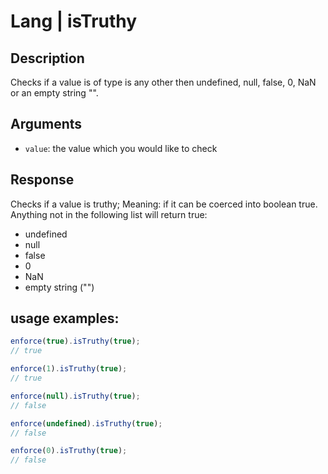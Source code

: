 # Lang | isTruthy

## Description
Checks if a value is of type is any other then undefined, null, false, 0, NaN or an empty string "".

## Arguments
* `value`: the value which you would like to check

## Response
Checks if a value is truthy; Meaning: if it can be coerced into boolean true.
Anything not in the following list will return true:

* undefined
* null
* false
* 0
* NaN
* empty string ("")

## usage examples:

```js
enforce(true).isTruthy(true);
// true
```

```js
enforce(1).isTruthy(true);
// true
```

```js
enforce(null).isTruthy(true);
// false
```

```js
enforce(undefined).isTruthy(true);
// false
```

```js
enforce(0).isTruthy(true);
// false
```
